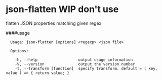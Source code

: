 # json-flatten WIP don't use

flatten JSON properties matching given regex

####usage
```
  Usage: json-flatten [options] <regexp> <json file>

  Options:

    -h, --help                  output usage information
    -V, --version               output the version number
    -t, --transform [function]  specify transform. default = ( key, value ) => { return value; }
```



